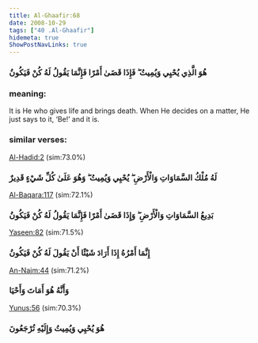 ```yaml
---
title: Al-Ghaafir:68
date: 2008-10-29
tags: ["40 .Al-Ghaafir"]
hidemeta: true 
ShowPostNavLinks: true 
---
```

### هُوَ الَّذِي يُحْيِي وَيُمِيتُ ۖ فَإِذَا قَضَىٰ أَمْرًا فَإِنَّمَا يَقُولُ لَهُ كُنْ فَيَكُونُ
### meaning: 
It is He who gives life and brings death. When He decides on a matter, He just says to it, ‘Be!’ and it is.
### similar verses: 

[Al-Hadid:2](/57/2) (sim:73.0%)

### لَهُ مُلْكُ السَّمَاوَاتِ وَالْأَرْضِ ۖ يُحْيِي وَيُمِيتُ ۖ وَهُوَ عَلَىٰ كُلِّ شَيْءٍ قَدِيرٌ

[Al-Baqara:117](/2/117) (sim:72.1%)

### بَدِيعُ السَّمَاوَاتِ وَالْأَرْضِ ۖ وَإِذَا قَضَىٰ أَمْرًا فَإِنَّمَا يَقُولُ لَهُ كُنْ فَيَكُونُ

[Yaseen:82](/36/82) (sim:71.5%)

### إِنَّمَا أَمْرُهُ إِذَا أَرَادَ شَيْئًا أَنْ يَقُولَ لَهُ كُنْ فَيَكُونُ

[An-Najm:44](/53/44) (sim:71.2%)

### وَأَنَّهُ هُوَ أَمَاتَ وَأَحْيَا

[Yunus:56](/10/56) (sim:70.3%)

### هُوَ يُحْيِي وَيُمِيتُ وَإِلَيْهِ تُرْجَعُونَ
